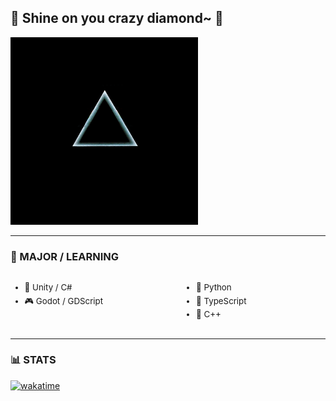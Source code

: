## 🌟 Shine on you crazy diamond~ 👋

<img src="assets/moon.gif" alt="Dark Side of the Moon" width="300"/>

---

### 🎯 MAJOR / LEARNING

<div style="display: flex; justify-content: space-between; font-size: 0.95em; line-height: 1.6;">

<div>

- 🧠 Unity / C#  
- 🎮 Godot / GDScript  

</div>

<div>

- 🐍 Python  
- 📜 TypeScript  
- 🧩 C++

</div>

<div>
<!-- 空栏可保留平衡布局或后续扩展 -->
</div>

</div>

---

### 📊 STATS  
[![wakatime](https://wakatime.com/badge/user/b1e84d73-c8de-4965-89c1-601e6b64650e.svg)](https://wakatime.com/@b1e84d73-c8de-4965-89c1-601e6b64650e)
